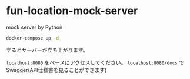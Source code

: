 # fun-location-mock-server
mock server by Python

```bash
docker-compose up -d
```
するとサーバーが立ち上がります。

`localhost:8080` をベースにアクセスしてください。
`localhost:8080/docs` で Swagger(API仕様書を見ることができます)